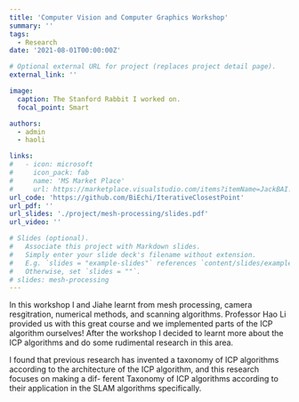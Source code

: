 ```yaml
---
title: 'Computer Vision and Computer Graphics Workshop'
summary: ''
tags:
  - Research
date: '2021-08-01T00:00:00Z'

# Optional external URL for project (replaces project detail page).
external_link: ''

image:
  caption: The Stanford Rabbit I worked on.
  focal_point: Smart

authors:
  - admin
  - haoli

links:
#   - icon: microsoft
#     icon_pack: fab
#     name: 'MS Market Place'
#     url: https://marketplace.visualstudio.com/items?itemName=JackBAI.at-t-i386-ia32-uiuc-ece391-highlighting
url_code: 'https://github.com/BiEchi/IterativeClosestPoint'
url_pdf: ''
url_slides: './project/mesh-processing/slides.pdf'
url_video: ''

# Slides (optional).
#   Associate this project with Markdown slides.
#   Simply enter your slide deck's filename without extension.
#   E.g. `slides = "example-slides"` references `content/slides/example-slides.md`.
#   Otherwise, set `slides = ""`.
# slides: mesh-processing
---
```


In this workshop I and Jiahe learnt from mesh processing, camera resgitration, numerical methods, and scanning algorithms. Professor Hao Li provided us with this great course and we implemented parts of the ICP algorithm ourselves! After the workshop I decided to learnt more about the ICP algorithms and do some rudimental research in this area.

I found that previous research has invented a taxonomy of ICP algorithms according to the architecture of the ICP algorithm, and this research focuses on making a dif- ferent Taxonomy of ICP algorithms according to their application in the SLAM algorithms specifically.
